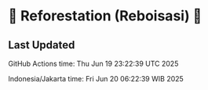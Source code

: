 
# 🌳 Reforestation (Reboisasi) 🌲

## Last Updated

GitHub Actions time: Thu Jun 19 23:22:39 UTC 2025

Indonesia/Jakarta time: Fri Jun 20 06:22:39 WIB 2025
